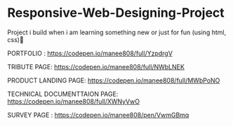 # Responsive-Web-Designing-Project
Project i build when i am learning something new or just for fun (using html, css)🤩

PORTFOLIO   :   https://codepen.io/manee808/full/YzpdrgV

TRIBUTE PAGE:   https://codepen.io/manee808/full/NWbLNEK

PRODUCT LANDING PAGE:   https://codepen.io/manee808/full/MWbPoNO

TECHNICAL DOCUMENTTAION PAGE: https://codepen.io/manee808/full/XWNyVwO

SURVEY PAGE   :    https://codepen.io/manee808/pen/VwmGBmq
